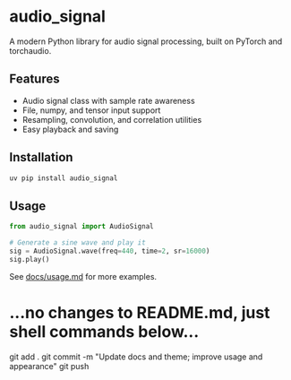 # audio_signal

A modern Python library for audio signal processing, built on PyTorch and torchaudio.

## Features
- Audio signal class with sample rate awareness
- File, numpy, and tensor input support
- Resampling, convolution, and correlation utilities
- Easy playback and saving

## Installation

```bash
uv pip install audio_signal
```

## Usage

```python
from audio_signal import AudioSignal

# Generate a sine wave and play it
sig = AudioSignal.wave(freq=440, time=2, sr=16000)
sig.play()
```

See [docs/usage.md](docs/usage.md) for more examples.

# ...no changes to README.md, just shell commands below...

git add .
git commit -m "Update docs and theme; improve usage and appearance"
git push